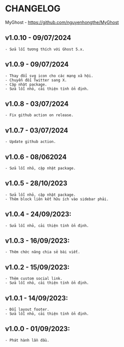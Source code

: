 # CHANGELOG
MyGhost - https://github.com/nguyenhongthe/MyGhost

## v1.0.10 - 09/07/2024
    - Sửa lỗi tương thích với Ghost 5.x.

## v1.0.9 - 09/07/2024
    - Thay đổi svg icon cho các mạng xã hội.
    - Chuyển đổi Twitter sang X.
    - Cập nhật package.
    - Sửa lỗi nhỏ, cải thiện tính ổn định.

## v1.0.8 - 03/07/2024
    - Fix github action on release.

## v1.0.7 - 03/07/2024
    - Update github action.

## v1.0.6 - 08/062024
    - Sửa lỗi nhỏ, cập nhật package.

## v1.0.5 - 28/10/2023
    - Sửa lỗi nhỏ, cập nhật package.
    - Thêm block liên kết hữu ích vào sidebar phải.

## v1.0.4 - 24/09/2023:
    - Sửa lỗi nhỏ, cải thiện tính ổn định.

## v1.0.3 - 16/09/2023:
    - Thêm chức năng chia sẻ bài viết.

## v1.0.2 - 15/09/2023:
    - Thêm custom social link.
    - Sửa lỗi nhỏ, cải thiện tính ổn định.

## v1.0.1 - 14/09/2023:
    - Đổi layout footer.
    - Sửa lỗi nhỏ, cải thiện tính ổn định.

## v1.0.0 - 01/09/2023:
    - Phát hành lần đầu.